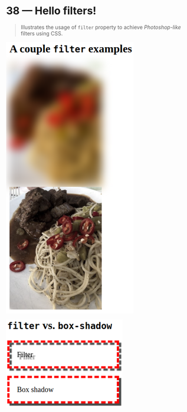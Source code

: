 # 38 &mdash; Hello filters!
> Illustrates the usage of `filter` property to achieve *Photoshop-like* filters using CSS.

![A couple of filters](docs/images/filter_examples.png)

![Filter vs. box-shadow](docs/images/filter_vs_box-shadow.png)